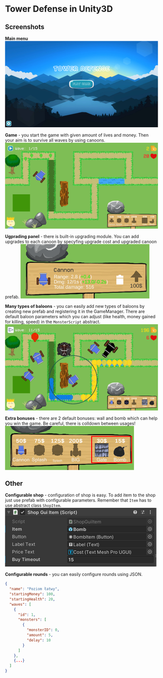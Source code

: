 # Tower Defense in Unity3D

## Screenshots
**Main menu**
![Main menu](Images/0.png?raw=true)

**Game** - you start the game with given amount of lives and money. Then your aim is to survive all waves by using canoons.
![Game](Images/1.png?raw=true)

**Ugprading panel** - there is built-in upgrading module. You can add upgrades to each canoon by specyfing upgrade cost and upgraded canoon prefab.
![Upgrade](Images/2.png?raw=true)

**Many types of baloons** - you can easily add new types of baloons by creating new prefab and registering it in the GameManager. There are default baloon parameters which you can adjust (like health, money gained for killing, speed) in the `MonsterScript` abstract.
![Game](Images/3.png?raw=true)

**Extra bonuses** - there are 2 default bonuses: wall and bomb which can help you win the game. Be careful, there is colldown between usages!
![Bonuses](Images/4.png?raw=true)


## Other
**Configurable shop** - configuration of shop is easy. To add item to the shop just use prefab with configurable parameters. Remember that `Item` has to use abstract class `ShopItem`.
![Bonuses](Images/5.png?raw=true)


**Configurable rounds** - you can easily configure rounds using JSON.
```json
{
  "name": "Poziom łatwy",
  "startingMoney": 100,
  "startingHealth": 20,
  "waves": [
    {
      "id": 1,
      "monsters": [
        {
          "monsterID": 0,
          "amount": 5,
          "delay": 10
        }
      ]
    },
    {...}
  ]
}
```